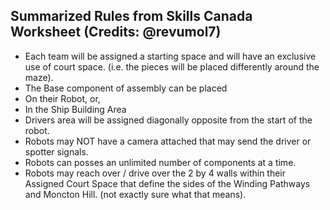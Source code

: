 ## Summarized Rules from Skills Canada Worksheet (Credits: @revumol7)

- Each team will be assigned a starting space and will have an exclusive use of court space. (i.e. the pieces will be placed differently around the maze). 
- The Base component of assembly can be placed
- On their Robot, or,
- In the Ship Building Area
- Drivers area will be assigned diagonally opposite from the start of the robot.
- Robots may NOT have a camera attached that may send the driver or spotter signals.
- Robots can posses an unlimited number of components at a time.
- Robots may reach over / drive over the 2 by 4 walls within their Assigned Court Space that define the sides of the Winding Pathways and Moncton Hill. (not exactly sure what that means).

